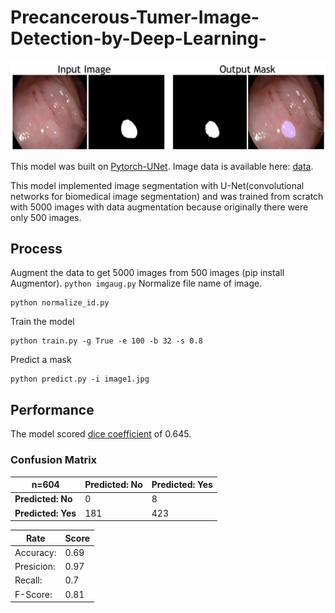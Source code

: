 # Precancerous-Tumer-Image-Detection-by-Deep-Learning-
<img src="demo.png">

This model was built on [Pytorch-UNet](https://github.com/milesial/Pytorch-UNet). Image data is available here: [data](https://polyp.grand-challenge.org/CVCClinicDB/).

This model implemented image segmentation with U-Net(convolutional networks for biomedical image segmentation) and was trained from scratch with 5000 images with data augmentation because originally there were only 500 images.

## Process
Augment the data to get 5000 images from 500 images (pip install Augmentor).
``
python imgaug.py
``
Normalize file name of image.
```
python normalize_id.py
```
Train the model
```
python train.py -g True -e 100 -b 32 -s 0.8
```
Predict a mask
```
python predict.py -i image1.jpg
```
## Performance
The model scored [dice coefficient](https://en.wikipedia.org/wiki/S%C3%B8rensen%E2%80%93Dice_coefficient) of 0.645.

### Confusion Matrix

| n=604  | Predicted: No  | Predicted: Yes  |
|---|---|---|
| **Predicted: No**  | 0  | 8 |
| **Predicted: Yes**  | 181  | 423  |

| Rate | Score |
| ------------- | ------------- |
| Accuracy:  | 0.69  |
| Presicion:  | 0.97  |
| Recall:  | 0.7  |
| F-Score:  | 0.81  |


